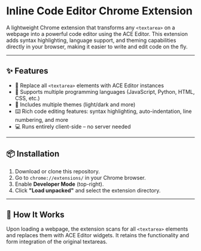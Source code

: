 # Inline Code Editor Chrome Extension

A lightweight Chrome extension that transforms any `<textarea>` on a webpage into a powerful code editor using the ACE Editor. This extension adds syntax highlighting, language support, and theming capabilities directly in your browser, making it easier to write and edit code on the fly.

---

## ✨ Features

- 🔧 Replace all `<textarea>` elements with ACE Editor instances
- 🧠 Supports multiple programming languages (JavaScript, Python, HTML, CSS, etc.)
- 🎨 Includes multiple themes (light/dark and more)
- ⌨️ Rich code editing features: syntax highlighting, auto-indentation, line numbering, and more
- 💻 Runs entirely client-side – no server needed

---

## 📦 Installation

1. Download or clone this repository.
2. Go to `chrome://extensions/` in your Chrome browser.
3. Enable **Developer Mode** (top-right).
4. Click **"Load unpacked"** and select the extension directory.

---

## 🔌 How It Works

Upon loading a webpage, the extension scans for all `<textarea>` elements and replaces them with ACE Editor widgets. It retains the functionality and form integration of the original textareas.
